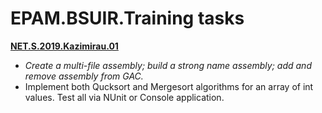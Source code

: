 # EPAM.BSUIR.Training tasks
**[NET.S.2019.Kazimirau.01](https://github.com/RyokoAzuno/EPAM.BSUIR.Training/tree/master/NET.S.2019.Kazimirau.01)**
- *Create a multi-file assembly; build a strong name assembly; add and remove assembly from GAC.*
- Implement both Qucksort and Mergesort algorithms for an array of int values. Test all via NUnit or Console application.

